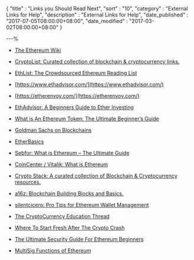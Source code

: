 {
"title"       : "Links you Should Read Next",
"sort"        : "10",
"category"    : "External Links for Help",
"description" : "External Links for Help",
"date_published" : "2017-07-05T08:00:00+08:00",
"date_modified"  : "2017-03-02T08:00:00+08:00"
}

---%

*  [The Ethereum Wiki](https://theethereum.wiki/w/index.php/Main_Page)

*  [CryptoList: Curated collection of blockchain & cryptocurrency links.](https://github.com/coinpride/CryptoList/blob/master/README.md)

*  [EthList: The Crowdsourced Ethereum Reading List](https://github.com/Scanate/EthList/blob/master/README.md)

*  [https://www.ethadvisor.com/](https://www.ethadvisor.com/)

*  [https://etherenvoy.com/](https://etherenvoy.com/)

*  [EthAdvisor: A Beginners Guide to Ether Investing](https://www.ethadvisor.com/beginners-guide-to-ether-ethereum-investing)

*  [What is An Ethereum Token: The Ultimate Beginner’s Guide](https://blockgeeks.com/guides/ethereum-token/)

*  [Goldman Sachs on Blockchains](http://www.goldmansachs.com/our-thinking/pages/blockchain/)

*  [EtherBasics](https://etherbasics.com/)

*  [Sebfor: What is Ethereum – The Ultimate Guide](http://sebfor.com/what-is-ethereum-explained/)

*  [CoinCenter / Vitalik: What is Ethereum](https://coincenter.org/entry/what-is-ethereum)

*  [Crypto Stack: A curated collection of Blockchain & Cryptocurrency resources.](https://cryptostack.xyz/)

*  [a16z: Blockchain Building Blocks and Basics.](https://a16z.com/2018/02/10/crypto-readings-resources/)

*  [silentcicero: Pro Tips for Ethereum Wallet Management](https://silentcicero.gitbooks.io/pro-tips-for-ethereum-wallet-management/)

*  [The CryptoCurrency Education Thread](https://twitter.com/AriDavidPaul/status/998240115800584193?s=19)

*  [Where To Start Fresh After The Crypto Crash](https://www.reddit.com/r/CryptoCurrency/comments/7uzrta/want_to_start_fresh_after_the_crypto_crash_here/)

*  [The Ultimate Security Guide For Ethereum Beginners](https://medium.com/@RaymondDurk/the-ultimate-security-guide-for-ethereum-beginners-eeb713f4e9af)

*  [MultiSig Functions of Ethereum](https://www.reddit.com/r/ethdev/comments/8le4tn/executing_functions_on_other_contracts_with/)

